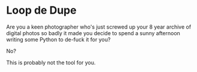 # Loop de Dupe

Are you a keen photographer who's just screwed up your 8 year archive of digital photos
so badly it made you decide to spend a sunny afternoon writing some Python to de-fuck it
for you?

No?

This is probably not the tool for you.
